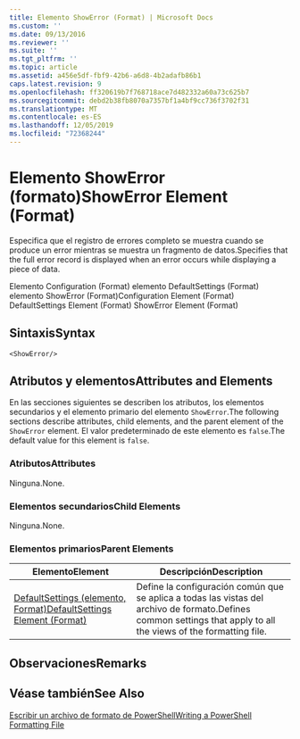 ```yaml
---
title: Elemento ShowError (Format) | Microsoft Docs
ms.custom: ''
ms.date: 09/13/2016
ms.reviewer: ''
ms.suite: ''
ms.tgt_pltfrm: ''
ms.topic: article
ms.assetid: a456e5df-fbf9-42b6-a6d8-4b2adafb86b1
caps.latest.revision: 9
ms.openlocfilehash: ff320619b7f768718ace7d482332a60a73c625b7
ms.sourcegitcommit: debd2b38fb8070a7357bf1a4bf9cc736f3702f31
ms.translationtype: MT
ms.contentlocale: es-ES
ms.lasthandoff: 12/05/2019
ms.locfileid: "72368244"
---
```

# <a name="showerror-element-format"></a><span data-ttu-id="57694-102">Elemento ShowError (formato)</span><span class="sxs-lookup"><span data-stu-id="57694-102">ShowError Element (Format)</span></span>

<span data-ttu-id="57694-103">Especifica que el registro de errores completo se muestra cuando se produce un error mientras se muestra un fragmento de datos.</span><span class="sxs-lookup"><span data-stu-id="57694-103">Specifies that the full error record is displayed when an error occurs while displaying a piece of data.</span></span>

<span data-ttu-id="57694-104">Elemento Configuration (Format) elemento DefaultSettings (Format) elemento ShowError (Format)</span><span class="sxs-lookup"><span data-stu-id="57694-104">Configuration Element (Format) DefaultSettings Element (Format) ShowError Element (Format)</span></span>

## <a name="syntax"></a><span data-ttu-id="57694-105">Sintaxis</span><span class="sxs-lookup"><span data-stu-id="57694-105">Syntax</span></span>

```scr
<ShowError/>
```

## <a name="attributes-and-elements"></a><span data-ttu-id="57694-106">Atributos y elementos</span><span class="sxs-lookup"><span data-stu-id="57694-106">Attributes and Elements</span></span>

<span data-ttu-id="57694-107">En las secciones siguientes se describen los atributos, los elementos secundarios y el elemento primario del elemento `ShowError`.</span><span class="sxs-lookup"><span data-stu-id="57694-107">The following sections describe attributes, child elements, and the parent element of the `ShowError` element.</span></span> <span data-ttu-id="57694-108">El valor predeterminado de este elemento es `false`.</span><span class="sxs-lookup"><span data-stu-id="57694-108">The default value for this element is `false`.</span></span>

### <a name="attributes"></a><span data-ttu-id="57694-109">Atributos</span><span class="sxs-lookup"><span data-stu-id="57694-109">Attributes</span></span>

<span data-ttu-id="57694-110">Ninguna.</span><span class="sxs-lookup"><span data-stu-id="57694-110">None.</span></span>

### <a name="child-elements"></a><span data-ttu-id="57694-111">Elementos secundarios</span><span class="sxs-lookup"><span data-stu-id="57694-111">Child Elements</span></span>

<span data-ttu-id="57694-112">Ninguna.</span><span class="sxs-lookup"><span data-stu-id="57694-112">None.</span></span>

### <a name="parent-elements"></a><span data-ttu-id="57694-113">Elementos primarios</span><span class="sxs-lookup"><span data-stu-id="57694-113">Parent Elements</span></span>

|<span data-ttu-id="57694-114">Elemento</span><span class="sxs-lookup"><span data-stu-id="57694-114">Element</span></span>|<span data-ttu-id="57694-115">Descripción</span><span class="sxs-lookup"><span data-stu-id="57694-115">Description</span></span>|
|-------------|-----------------|
|[<span data-ttu-id="57694-116">DefaultSettings (elemento, Format)</span><span class="sxs-lookup"><span data-stu-id="57694-116">DefaultSettings Element (Format)</span></span>](./defaultsettings-element-format.md)|<span data-ttu-id="57694-117">Define la configuración común que se aplica a todas las vistas del archivo de formato.</span><span class="sxs-lookup"><span data-stu-id="57694-117">Defines common settings that apply to all the views of the formatting file.</span></span>|

## <a name="remarks"></a><span data-ttu-id="57694-118">Observaciones</span><span class="sxs-lookup"><span data-stu-id="57694-118">Remarks</span></span>

## <a name="see-also"></a><span data-ttu-id="57694-119">Véase también</span><span class="sxs-lookup"><span data-stu-id="57694-119">See Also</span></span>

[<span data-ttu-id="57694-120">Escribir un archivo de formato de PowerShell</span><span class="sxs-lookup"><span data-stu-id="57694-120">Writing a PowerShell Formatting File</span></span>](./writing-a-powershell-formatting-file.md)
